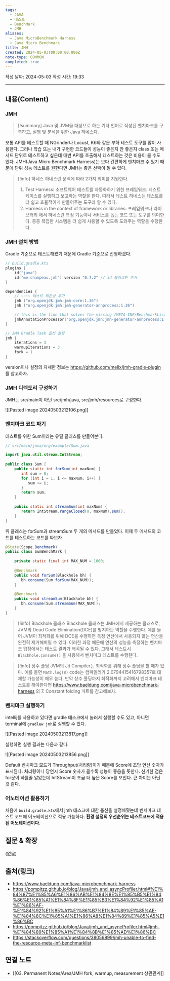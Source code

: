 ```yaml
---
tags:
  - JAVA
  - 테스트
  - BenchMark
  - JMH
aliases:
  - Java MicroBenchmark Harness
  - Java Micro Benchmark
title: JMH
created: 2024-05-03T00:00:00.000Z
note-type: COMMON
completed: true
---
```

작성 날짜: 2024-05-03
작성 시간: 19:33


----
## 내용(Content)

### JMH

>[!summary]
>Java 및 JVM을 대상으로 하는 기타 언어로 작성된 벤치마크를 구축하고, 실행 및 분석을 위한 Java 하네스다.

보통 API를 테스트할 때 NGrinder나 Locust, K6와 같은  부하 테스트 도구를 많이 사용한다. 그러나 학습 또는 내가 구현한 코드들이 성능이 좋은지 안 좋은지 class 또는 메서드 단위로 테스트하고 싶은데 매번 API를 호출해서 테스트하는 것은 비용이 클 수도 있다. JMH(Java Micro Benchmark Harness)는 보다 간편하게 벤치마크 수 있기 때문에 단위 성능 테스트를 원한다면 JMH는 좋은 선택이 될 수 있다.  

>[!info] 하네스
>하네스란 문맥에 따라 2가지 의미를 지원한다.
>1. Test Harness: 소프트웨어 테스트를 자동화하기 위한 프레임워크. 테스트 케이스를 실행하고 보고하는 역할을 한다. 따라서 테스트 하네스는 테스트를 더 쉽고 효율적이게 만들어주는 도구라 할 수 있다.
>2. Harness in the context of framework or libraries: 프레임워크나 라이브러리 에서 하네스란 특정 기능이나 서비스를 돕는 코드 또는 도구를 의미한다. 종종 복잡한 시스템을 더 쉽게 사용할 수 있도록 도와주는 역할을 수행한다.

### JMH 설치 방법

Gradle 기준으로 테스트해봤기 때문에 Gradle 기준으로 진행하겠다.

```kotlin
// build.gradle.kts
plugins {
	id("java")
	id("me.champeau.jmh") version "0.7.2" // id 플러그인 추가
}

dependencies {
	// ~~~~ 테스트 의존성 추가
	jmh ("org.openjdk.jmh:jmh-core:1.36")  
	jmh ("org.openjdk.jmh:jmh-generator-annprocess:1.36")  

	// this is the line that solves the missing /META-INF/BenchmarkList error  
	jmhAnnotationProcessor("org.openjdk.jmh:jmh-generator-annprocess:1.36")
}

// JMH Gradle Task 옵션 설정
jmh {  
    iterations = 3  
    warmupIterations = 3  
    fork = 1  
}
```

version이나 설정의 자세한 정보는 https://github.com/melix/jmh-gradle-plugin 를 참고하자.

### JMH 디렉토리 구성하기

JMH는 src/main이 아닌 src/jmh/java, src/jmh/resources로 구성한다. 

![[Pasted image 20240503212106.png]]

### 벤치마크 코드 짜기

테스트를 위한 Sum이라는 유틸 클래스를 만들어본다.

```java
// src/main/java/org/example/Sum.java

import java.util.stream.IntStream;  
  
public class Sum {  
    public static int forSum(int maxNum) {  
       int sum = 0;  
       for (int i = 1; i <= maxNum; i++) {  
          sum += i;  
       }  
       return sum;  
    }  
  
    public static int streamSum(int maxNum) {  
       return IntStream.rangeClosed(0, maxNum).sum();  
    }  
}
```

위 클래스는 forSum과 streamSum 두 개의 메서드를 만들었다. 이제 두 메서드의 코드를 테스트하는 코드를 짜보자


```java
@State(Scope.Benchmark)  
public class SumBenchMark {  
  
    private static final int MAX_NUM = 1000;  
  
    @Benchmark  
    public void forSum(Blackhole bh) {  
       bh.consume(Sum.forSum(MAX_NUM));  
    }  
  
    @Benchmark  
    public void streamSum(Blackhole bh) {  
       bh.consume(Sum.streamSum(MAX_NUM));  
    }  
}
```

>[!info] Blackhole 클래스
>Blackhole 클래스는 JMH에서 제공하는 클래스로, JVM의 Dead Code Elimination(DCE)를 방지하는 역할을 수행한다. 예를 들어 JVM이 최적화를 위해 DCE를 수행하면 특정 연산에서 사용되지 않는 연산을 완전히 제거해버릴 수 있다. 이러한 과정 때문에 연산의 성능을 측정하는 벤치마크 입장에서는 테스트 결과가 왜곡될 수 있다. 그래서 테스트시 `Blackhole.consume()` 을 사용해서 벤치마크 테스트를 수행한다.
>
>

>[!info] 상수 폴딩
>JVM의 Jit Compiler는 최적화를 위해 상수 폴딩을 할 때가 있다. 예를 들면 `Math.log(8)` code는 컴파일러가 2.0794415416798357로 대체할 가능성이 매우 높다. 만약 상수 폴딩까지 최적화까지 고려해서 벤치마크 테스트를 해야한다면 https://www.baeldung.com/java-microbenchmark-harness 의 7. Constant folding 파트를 참고해보자.

### 벤치마크 실행하기

intellij를 사용하고 있다면 gradle 태스크에서 눌러서 실행할 수도 있고, 아니면 terminal에 `gradlew jmh`로 실행할 수 있다.

![[Pasted image 20240503213817.png]]

실행하면 실행 결과는 다음과 같다.

![[Pasted image 20240503213856.png]]

Default 벤치마크 모드가 Throughput(처리량)이기 때문에 Score에 초당 연산 숫자가 표시된다. 처리량이니 당연시 Score 숫자가 클수록 성능이 좋음을 뜻한다. 신기한 점은 for문이 빠를줄 알았는데 IntStream이 조금 더 높은 Score를 보인다. 큰 차이는 아닌 것 같다.

### 어노테이션 활용하기

처음에 `build.gradle.kts`에서 jmh 태스크에 대한 옵션을 설정해줬는데 벤치마크 테스트 코드에 어노테이션으로 적용 가능하다. **환경 설정의 우선순위는 테스트코드에 적용된 어노테이션이다.**






## 질문 & 확장

(없음)

## 출처(링크)


- https://www.baeldung.com/java-microbenchmark-harness
- https://pompitzz.github.io/blog/Java/jmh_and_asyncProfiler.html#%E1%84%87%E1%85%A6%E1%86%AB%E1%84%8E%E1%85%B5%E1%84%86%E1%85%A1%E1%84%8F%E1%85%B3%E1%84%92%E1%85%A1%E1%86%AF-%E1%84%92%E1%85%A1%E1%86%B7%E1%84%89%E1%85%AE-%E1%84%8C%E1%85%A1%E1%86%A8%E1%84%89%E1%85%A5%E1%86%BC
- https://pompitzz.github.io/blog/Java/jmh_and_asyncProfiler.html#jmh-%E1%84%89%E1%85%A1%E1%84%8B%E1%85%AD%E1%86%BC
- https://stackoverflow.com/questions/38056899/jmh-unable-to-find-the-resource-meta-inf-benchmarklist

## 연결 노트

- [[03. Permanent Notes/Area/JMH fork, warmup, measurement 상관관계]]









